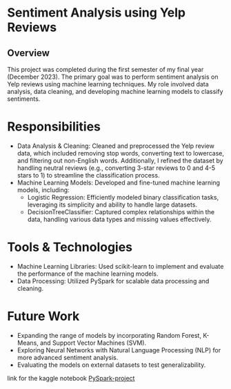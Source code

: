 # Sentiment Analysis using Yelp Reviews
## Overview
This project was completed during the first semester of my final year (December 2023). The primary goal was to perform sentiment analysis on Yelp reviews using machine learning techniques. My role involved data analysis, data cleaning, and developing machine learning models to classify sentiments.

# Responsibilities
- Data Analysis & Cleaning: Cleaned and preprocessed the Yelp review data, which included removing stop words, converting text to lowercase, and filtering out non-English words. Additionally, I refined the dataset by handling neutral reviews (e.g., converting 3-star reviews to 0 and 4-5 stars to 1) to streamline the classification process.
- Machine Learning Models: Developed and fine-tuned machine learning models, including:
  - Logistic Regression: Efficiently modeled binary classification tasks, leveraging its simplicity and ability to handle large datasets.
  - DecisionTreeClassifier: Captured complex relationships within the data, handling various data types and missing values effectively.
# Tools & Technologies
- Machine Learning Libraries: Used scikit-learn to implement and evaluate the performance of the machine learning models.
- Data Processing: Utilized PySpark for scalable data processing and cleaning.
# Future Work
- Expanding the range of models by incorporating Random Forest, K-Means, and Support Vector Machines (SVM).
- Exploring Neural Networks with Natural Language Processing (NLP) for more advanced sentiment analysis.
- Evaluating the models on external datasets to test generalizability.

link for the kaggle notebook [PySpark-project](https://www.kaggle.com/code/mamado161/pyspark-project)
